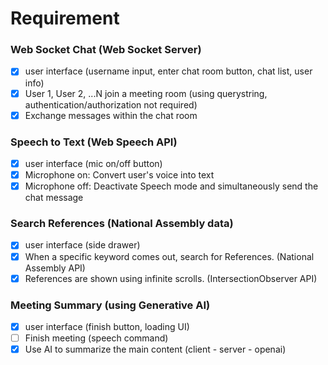 # Requirement

### Web Socket Chat (Web Socket Server)

- [x] user interface (username input, enter chat room button, chat list, user info)
- [x] User 1, User 2, ...N join a meeting room (using querystring, authentication/authorization not required)
- [x] Exchange messages within the chat room

### Speech to Text (Web Speech API)

- [x] user interface (mic on/off button)
- [x] Microphone on: Convert user's voice into text
- [x] Microphone off: Deactivate Speech mode and simultaneously send the chat message

### Search References (National Assembly data)

- [x] user interface (side drawer)
- [x] When a specific keyword comes out, search for References. (National Assembly API)
- [x] References are shown using infinite scrolls. (IntersectionObserver API)

### Meeting Summary (using Generative AI)

- [x] user interface (finish button, loading UI)
- [ ] Finish meeting (speech command)
- [x] Use AI to summarize the main content (client - server - openai)
